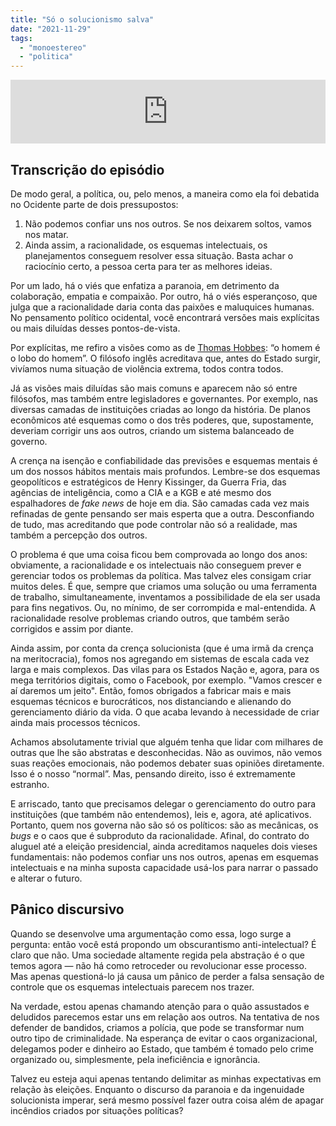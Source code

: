```yaml
---
title: "Só o solucionismo salva"
date: "2021-11-29"
tags: 
  - "monoestereo"
  - "politica"
---
```


<iframe src="https://anchor.fm/monoestereo/embed/episodes/S-o-solucionismo-salva-e1b0a4l" height="102px" width="100%" frameborder="0" scrolling="no"></iframe>

## Transcrição do episódio

De modo geral, a política, ou, pelo menos, a maneira como ela foi debatida no Ocidente parte de dois pressupostos:

1. Não podemos confiar uns nos outros. Se nos deixarem soltos, vamos nos matar.
2. Ainda assim, a racionalidade, os esquemas intelectuais, os planejamentos conseguem resolver essa situação. Basta achar o raciocínio certo, a pessoa certa para ter as melhores ideias.

Por um lado, há o viés que enfatiza a paranoia, em detrimento da colaboração, empatia e compaixão. Por outro, há o viés esperançoso, que julga que a racionalidade daria conta das paixões e maluquices humanas. No pensamento político ocidental, você encontrará versões mais explícitas ou mais diluídas desses pontos-de-vista.

Por explícitas, me refiro a visões como as de [Thomas Hobbes](https://pt.wikipedia.org/wiki/Thomas_Hobbes): “o homem é o lobo do homem”. O filósofo inglês acreditava que, antes do Estado surgir, vivíamos numa situação de violência extrema, todos contra todos.

Já as visões mais diluídas são mais comuns e aparecem não só entre filósofos, mas também entre legisladores e governantes. Por exemplo, nas diversas camadas de instituições criadas ao longo da história. De planos econômicos até esquemas como o dos três poderes, que, supostamente, deveriam corrigir uns aos outros, criando um sistema balanceado de governo.

A crença na isenção e confiabilidade das previsões e esquemas mentais é um dos nossos hábitos mentais mais profundos. Lembre-se dos esquemas geopolíticos e estratégicos de Henry Kissinger, da Guerra Fria, das agências de inteligência, como a CIA e a KGB e até mesmo dos espalhadores de _fake news_ de hoje em dia. São camadas cada vez mais refinadas de gente pensando ser mais esperta que a outra. Desconfiando de tudo, mas acreditando que pode controlar não só a realidade, mas também a percepção dos outros.

O problema é que uma coisa ficou bem comprovada ao longo dos anos: obviamente, a racionalidade e os intelectuais não conseguem prever e gerenciar todos os problemas da política. Mas talvez eles consigam criar muitos deles. É que, sempre que criamos uma solução ou uma ferramenta de trabalho, simultaneamente, inventamos a possibilidade de ela ser usada para fins negativos. Ou, no mínimo, de ser corrompida e mal-entendida. A racionalidade resolve problemas criando outros, que também serão corrigidos e assim por diante.

Ainda assim, por conta da crença solucionista (que é uma irmã da crença na meritocracia), fomos nos agregando em sistemas de escala cada vez larga e mais complexos. Das vilas para os Estados Nação e, agora, para os mega territórios digitais, como o Facebook, por exemplo. "Vamos crescer e aí daremos um jeito". Então, fomos obrigados a fabricar mais e mais esquemas técnicos e burocráticos, nos distanciando e alienando do gerenciamento diário da vida. O que acaba levando à necessidade de criar ainda mais processos técnicos.

Achamos absolutamente trivial que alguém tenha que lidar com milhares de outras que lhe são abstratas e desconhecidas. Não as ouvimos, não vemos suas reações emocionais, não podemos debater suas opiniões diretamente. Isso é o nosso “normal”. Mas, pensando direito, isso é extremamente estranho.

E arriscado, tanto que precisamos delegar o gerenciamento do outro para instituições (que também não entendemos), leis e, agora, até aplicativos. Portanto, quem nos governa não são só os políticos: são as mecânicas, os _bugs_ e o caos que é subproduto da racionalidade. Afinal, do contrato do aluguel até a eleição presidencial, ainda acreditamos naqueles dois vieses fundamentais: não podemos confiar uns nos outros, apenas em esquemas intelectuais e na minha suposta capacidade usá-los para narrar o passado e alterar o futuro.

## Pânico discursivo

Quando se desenvolve uma argumentação como essa, logo surge a pergunta: então você está propondo um obscurantismo anti-intelectual? É claro que não. Uma sociedade altamente regida pela abstração é o que temos agora — não há como retroceder ou revolucionar esse processo. Mas apenas questioná-lo já causa um pânico de perder a falsa sensação de controle que os esquemas intelectuais parecem nos trazer.

Na verdade, estou apenas chamando atenção para o quão assustados e deludidos parecemos estar uns em relação aos outros. Na tentativa de nos defender de bandidos, criamos a polícia, que pode se transformar num outro tipo de criminalidade. Na esperança de evitar o caos organizacional, delegamos poder e dinheiro ao Estado, que também é tomado pelo crime organizado ou, simplesmente, pela ineficiência e ignorância.

Talvez eu esteja aqui apenas tentando delimitar as minhas expectativas em relação às eleições. Enquanto o discurso da paranoia e da ingenuidade solucionista imperar, será mesmo possível fazer outra coisa além de apagar incêndios criados por situações políticas?
